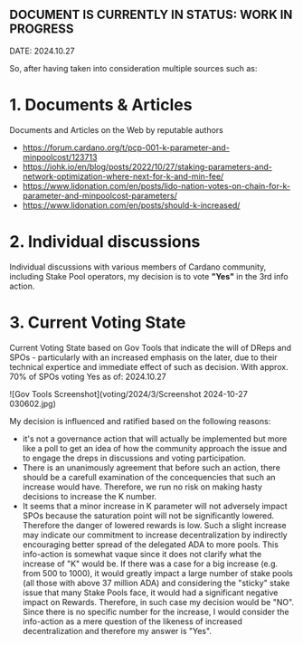 ## DOCUMENT IS CURRENTLY IN STATUS: WORK IN PROGRESS
DATE: 2024.10.27

So, after having taken into consideration multiple sources such as:

# 1. Documents & Articles 
Documents and Articles on the Web by reputable authors
- https://forum.cardano.org/t/pcp-001-k-parameter-and-minpoolcost/123713
- https://iohk.io/en/blog/posts/2022/10/27/staking-parameters-and-network-optimization-where-next-for-k-and-min-fee/
- https://www.lidonation.com/en/posts/lido-nation-votes-on-chain-for-k-parameter-and-minpoolcost-parameters/
- https://www.lidonation.com/en/posts/should-k-increased/

# 2. Individual discussions
Individual discussions with various members of Cardano community, including Stake Pool operators, my decision is to vote **"Yes"** in the 3rd info action.

# 3. Current Voting State
Current Voting State based on Gov Tools that indicate the will of DReps and SPOs - particularly with an increased emphasis on the later, due to their technical expertice and immediate effect of such as decision.
With approx. 70% of SPOs voting Yes as of: 2024.10.27

![Gov Tools Screenshot](voting/2024/3/Screenshot 2024-10-27 030602.jpg)

My decision is influenced and ratified based on the following reasons:
- it's not a governance action that will actually be implemented but more like a poll to get an idea of how the community approach the issue and to engage the dreps in discussions and voting participation.
- There is an unanimously agreement that before such an action, there should be a carefull examination of the concequencies that such an increase would have. Therefore, we run no risk on making hasty decisions to increase the K number.
- It seems that a minor increase in K parameter will not adversely impact SPOs because the saturation point will not be significantly lowered. Therefore the danger of lowered rewards is low. Such a slight increase may indicate our commitment to increase decentralization by indirectly encouraging better spread of the delegated ADA to more pools. This info-action is somewhat vaque since it does not clarify what the increase of "K" would be. If there was a case for a big increase (e.g. from 500 to 1000), it would greatly impact a large number of stake pools (all those with above 37 million ADA) and considering the "sticky" stake issue that many Stake Pools face, it would had a significant negative impact on Rewards. Therefore, in such case my decision would be "NO". Since there is no specific number for the increase, I would consider the info-action as a mere question of the likeness of increased decentralization and therefore my answer is "Yes".
